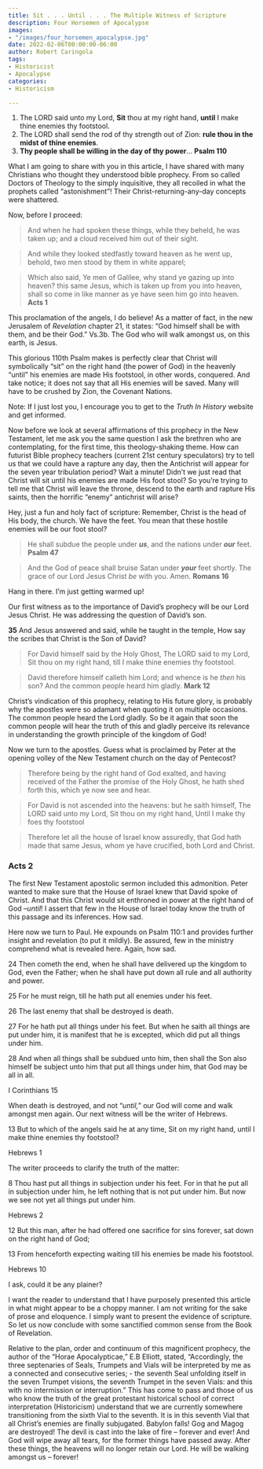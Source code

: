 ```yaml
---
title: Sit . . . Until . . . The Multiple Witness of Scripture
description: Four Horsemen of Apocalypse
images:
- "/images/four_horsemen_apocalypse.jpg"
date: 2022-02-06T00:00:00-06:00
author: Robert Caringola
tags:
- Historicist
- Apocalypse
categories:
- Historicism

---
```

1. The LORD said unto my Lord, **Sit** thou at my right hand, **until** I make thine enemies thy footstool.
2. The LORD shall send the rod of thy strength out of Zion: **rule thou in the midst of thine enemies**.
3. **Thy people shall be willing in the day of thy power**... **Psalm 110**

What I am going to share with you in this article, I have shared with many Christians who thought they understood bible prophecy. From so called Doctors of Theology to the simply inquisitive, they all recoiled in what the prophets called “astonishment”! Their Christ-returning-any-day concepts were shattered.

Now, before I proceed:

> And when he had spoken these things, while they beheld, he was taken up; and a cloud received him out of their sight.

> And while they looked stedfastly toward heaven as he went up, behold, two men stood by them in white apparel;

> Which also said, Ye men of Galilee, why stand ye gazing up into heaven? this same Jesus, which is taken up from you into heaven, shall so come in like manner as ye have seen him go into heaven. **Acts 1**

This proclamation of the angels, I do believe! As a matter of fact, in the new Jerusalem of _Revelation_ chapter 21, it states: “God himself shall be with them, and be their God.” Vs.3b. The God who will walk amongst us, on this earth, is Jesus.

This glorious 110th Psalm makes is perfectly clear that Christ will symbolically “sit” on the right hand (the power of God) in the heavenly “until” his enemies are made His footstool, in other words, conquered. And take notice; it does not say that all His enemies will be saved. Many will have to be crushed by Zion, the Covenant Nations.

Note: If I just lost you, I encourage you to get to the _Truth In History_ website and get informed.

Now before we look at several affirmations of this prophecy in the New Testament, let me ask you the same question I ask the brethren who are contemplating, for the first time, this theology-shaking theme. How can futurist Bible prophecy teachers (current 21st century speculators) try to tell us that we could have a rapture any day, then the Antichrist will appear for the seven year tribulation period? Wait a minute! Didn’t we just read that Christ will sit until his enemies are made His foot stool? So you’re trying to tell me that Christ will leave the throne, descend to the earth and rapture His saints, then the horrific “enemy” antichrist will arise?

Hey, just a fun and holy fact of scripture: Remember, Christ is the head of His body, the church. We have the feet. You mean that these hostile enemies will be our foot stool?

> He shall subdue the people under **_us_**, and the nations under **_our_** feet. **Psalm 47**

> And the God of peace shall bruise Satan under **_your_** feet shortly. The grace of our Lord Jesus Christ _be_ with you. Amen. **Romans 16**

Hang in there. I’m just getting warmed up!

Our first witness as to the importance of David’s prophecy will be our Lord Jesus Christ. He was addressing the question of David’s son.

**35** And Jesus answered and said, while he taught in the temple, How say the scribes that Christ is the Son of David?

> For David himself said by the Holy Ghost, The LORD said to my Lord, Sit thou on my right hand, till I make thine enemies thy footstool.

> David therefore himself calleth him Lord; and whence is he _then_ his son? And the common people heard him gladly. **Mark 12**

Christ’s vindication of this prophecy, relating to His future glory, is probably why the apostles were so adamant when quoting it on multiple occasions. The common people heard the Lord gladly. So be it again that soon the common people will hear the truth of this and gladly perceive its relevance in understanding the growth principle of the kingdom of God!

Now we turn to the apostles. Guess what is proclaimed by Peter at the opening volley of the New Testament church on the day of Pentecost?

> Therefore being by the right hand of God exalted, and having received of the Father the promise of the Holy Ghost, he hath shed forth this, which ye now see and hear.

> For David is not ascended into the heavens: but he saith himself, The LORD said unto my Lord, Sit thou on my right hand, Until I make thy foes thy footstool

> Therefore let all the house of Israel know assuredly, that God hath made that same Jesus, whom ye have crucified, both Lord and Christ.

### Acts 2

The first New Testament apostolic sermon included this admonition. Peter wanted to make sure that the House of Israel knew that David spoke of Christ. And that this Christ would sit enthroned in power at the right hand of God –_until_! I assert that few in the House of Israel today know the truth of this passage and its inferences. How sad.

Here now we turn to Paul. He expounds on Psalm 110:1 and provides further insight and revelation (to put it mildly). Be assured, few in the ministry comprehend what is revealed here. Again, how sad.

24 Then cometh the end, when he shall have delivered up the kingdom to God, even the Father; when he shall have put down all rule and all authority and power.

25 For he must reign, till he hath put all enemies under his feet.

26  The last enemy that shall be destroyed is death.

27 For he hath put all things under his feet. But when he saith all things are put under him, it is manifest that he is excepted, which did put all things under him.

28 And when all things shall be subdued unto him, then shall the Son also himself be subject unto him that put all things under him, that God may be all in all.

I Corinthians 15

When death is destroyed, and not “_until,_” our God will come and walk amongst men again. Our next witness will be the writer of Hebrews.

13 But to which of the angels said he at any time, Sit on my right hand, until I make thine enemies thy footstool?

Hebrews 1

The writer proceeds to clarify the truth of the matter:

8 Thou hast put all things in subjection under his feet. For in that he put all in subjection under him, he left nothing that is not put under him. But now we see not yet all things put under him.

Hebrews 2

12 But this man, after he had offered one sacrifice for sins forever, sat down on the right hand of God;

13 From henceforth expecting waiting till his enemies be made his footstool.

Hebrews 10

I ask, could it be any plainer?

I want the reader to understand that I have purposely presented this article in what might appear to be a choppy manner. I am not writing for the sake of prose and eloquence. I simply want to present the evidence of scripture. So let us now conclude with some sanctified common sense from the Book of Revelation.

Relative to the plan, order and continuum of this magnificent prophecy, the author of the “Horae Apocalypticae,” E.B Elliott, stated, “Accordingly, the three septenaries of Seals, Trumpets and Vials will be interpreted by me as a connected and consecutive series; - the seventh Seal unfolding itself in the seven Trumpet visions, the seventh Trumpet in the seven Vials: and this with no intermission or interruption.” This has come to pass and those of us who know the truth of the great protestant historical school of correct interpretation (Historicism) understand that we are currently somewhere transitioning from the sixth Vial to the seventh. It is in this seventh Vial that all Christ’s enemies are finally subjugated. Babylon falls! Gog and Magog are destroyed! The devil is cast into the lake of fire – forever and ever! And God will wipe away all tears, for the former things have passed away. After these things, the heavens will no longer retain our Lord. He will be walking amongst us – forever!